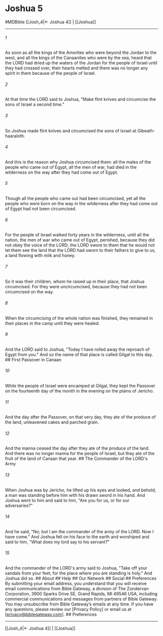 # Joshua 5
#MDBible
[[Josh_4|← Joshua 4]] | [[Joshua]]

***


###### 1 
As soon as all the kings of the Amorites who were beyond the Jordan to the west, and all the kings of the Canaanites who were by the sea, heard that the LORD had dried up the waters of the Jordan for the people of Israel until they had crossed over, their hearts melted and there was no longer any spirit in them because of the people of Israel. 

###### 2 
At that time the LORD said to Joshua, "Make flint knives and circumcise the sons of Israel a second time." 

###### 3 
So Joshua made flint knives and circumcised the sons of Israel at Gibeath-haaraloth. 

###### 4 
And this is the reason why Joshua circumcised them: all the males of the people who came out of Egypt, all the men of war, had died in the wilderness on the way after they had come out of Egypt. 

###### 5 
Though all the people who came out had been circumcised, yet all the people who were born on the way in the wilderness after they had come out of Egypt had not been circumcised. 

###### 6 
For the people of Israel walked forty years in the wilderness, until all the nation, the men of war who came out of Egypt, perished, because they did not obey the voice of the LORD; the LORD swore to them that he would not let them see the land that the LORD had sworn to their fathers to give to us, a land flowing with milk and honey. 

###### 7 
So it was their children, whom he raised up in their place, that Joshua circumcised. For they were uncircumcised, because they had not been circumcised on the way. 

###### 8 
When the circumcising of the whole nation was finished, they remained in their places in the camp until they were healed. 

###### 9 
And the LORD said to Joshua, "Today I have rolled away the reproach of Egypt from you." And so the name of that place is called Gilgal to this day. ## First Passover in Canaan 

###### 10 
While the people of Israel were encamped at Gilgal, they kept the Passover on the fourteenth day of the month in the evening on the plains of Jericho. 

###### 11 
And the day after the Passover, on that very day, they ate of the produce of the land, unleavened cakes and parched grain. 

###### 12 
And the manna ceased the day after they ate of the produce of the land. And there was no longer manna for the people of Israel, but they ate of the fruit of the land of Canaan that year. ## The Commander of the LORD's Army 

###### 13 
When Joshua was by Jericho, he lifted up his eyes and looked, and behold, a man was standing before him with his drawn sword in his hand. And Joshua went to him and said to him, "Are you for us, or for our adversaries?" 

###### 14 
And he said, "No; but I am the commander of the army of the LORD. Now I have come." And Joshua fell on his face to the earth and worshiped and said to him, "What does my lord say to his servant?" 

###### 15 
And the commander of the LORD's army said to Joshua, "Take off your sandals from your feet, for the place where you are standing is holy." And Joshua did so. ## About ## Help ## Our Network ## Social ## Preferences By submitting your email address, you understand that you will receive email communications from Bible Gateway, a division of The Zondervan Corporation, 3900 Sparks Drive SE, Grand Rapids, MI 49546 USA, including commercial communications and messages from partners of Bible Gateway. You may unsubscribe from Bible Gateway&rsquo;s emails at any time. If you have any questions, please review our [Privacy Policy] or email us at [privacy@biblegateway.com]. ## Preferences

***

[[Josh_4|← Joshua 4]] | [[Joshua]]

